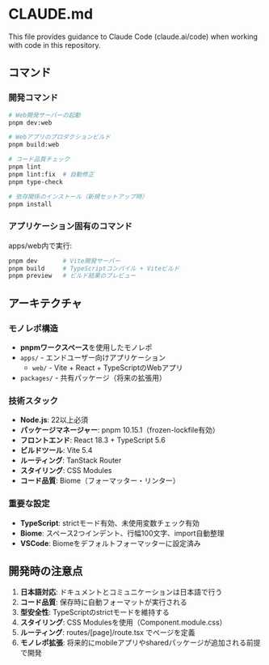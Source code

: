 # CLAUDE.md

This file provides guidance to Claude Code (claude.ai/code) when working with code in this repository.

## コマンド

### 開発コマンド
```bash
# Web開発サーバーの起動
pnpm dev:web

# Webアプリのプロダクションビルド
pnpm build:web

# コード品質チェック
pnpm lint
pnpm lint:fix  # 自動修正
pnpm type-check

# 依存関係のインストール（新規セットアップ時）
pnpm install
```

### アプリケーション固有のコマンド
apps/web内で実行:
```bash
pnpm dev       # Vite開発サーバー
pnpm build     # TypeScriptコンパイル + Viteビルド
pnpm preview   # ビルド結果のプレビュー
```

## アーキテクチャ

### モノレポ構造
- **pnpmワークスペース**を使用したモノレポ
- `apps/` - エンドユーザー向けアプリケーション
  - `web/` - Vite + React + TypeScriptのWebアプリ
- `packages/` - 共有パッケージ（将来の拡張用）

### 技術スタック
- **Node.js**: 22以上必須
- **パッケージマネージャー**: pnpm 10.15.1（frozen-lockfile有効）
- **フロントエンド**: React 18.3 + TypeScript 5.6
- **ビルドツール**: Vite 5.4
- **ルーティング**: TanStack Router
- **スタイリング**: CSS Modules
- **コード品質**: Biome（フォーマッター・リンター）

### 重要な設定
- **TypeScript**: strictモード有効、未使用変数チェック有効
- **Biome**: スペース2つインデント、行幅100文字、import自動整理
- **VSCode**: Biomeをデフォルトフォーマッターに設定済み

## 開発時の注意点

1. **日本語対応**: ドキュメントとコミュニケーションは日本語で行う
2. **コード品質**: 保存時に自動フォーマットが実行される
3. **型安全性**: TypeScriptのstrictモードを維持する
4. **スタイリング**: CSS Modulesを使用（Component.module.css）
5. **ルーティング**: routes/[page]/route.tsx でページを定義
6. **モノレポ拡張**: 将来的にmobileアプリやsharedパッケージが追加される前提で開発